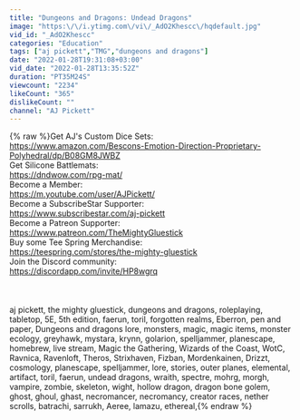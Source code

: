 ```yaml
---
title: "Dungeons and Dragons: Undead Dragons"
image: "https:\/\/i.ytimg.com\/vi\/_AdO2Khescc\/hqdefault.jpg"
vid_id: "_AdO2Khescc"
categories: "Education"
tags: ["aj pickett","TMG","dungeons and dragons"]
date: "2022-01-28T19:31:08+03:00"
vid_date: "2022-01-28T13:35:52Z"
duration: "PT35M24S"
viewcount: "2234"
likeCount: "365"
dislikeCount: ""
channel: "AJ Pickett"
---
```

{% raw %}Get AJ's Custom Dice Sets:<br /><a rel="nofollow" target="blank" href="https://www.amazon.com/Bescons-Emotion-Direction-Proprietary-Polyhedral/dp/B08GM8JWBZ">https://www.amazon.com/Bescons-Emotion-Direction-Proprietary-Polyhedral/dp/B08GM8JWBZ</a><br />Get Silicone Battlemats: <br /><a rel="nofollow" target="blank" href="https://dndwow.com/rpg-mat/">https://dndwow.com/rpg-mat/</a><br />Become a Member: <br /><a rel="nofollow" target="blank" href="https://m.youtube.com/user/AJPickett/">https://m.youtube.com/user/AJPickett/</a><br />Become a SubscribeStar Supporter:<br /><a rel="nofollow" target="blank" href="https://www.subscribestar.com/aj-pickett">https://www.subscribestar.com/aj-pickett</a><br />Become a Patreon Supporter:<br /><a rel="nofollow" target="blank" href="https://www.patreon.com/TheMightyGluestick">https://www.patreon.com/TheMightyGluestick</a><br />Buy some Tee Spring Merchandise:<br /><a rel="nofollow" target="blank" href="https://teespring.com/stores/the-mighty-gluestick">https://teespring.com/stores/the-mighty-gluestick</a><br />Join the Discord community:<br /><a rel="nofollow" target="blank" href="https://discordapp.com/invite/HP8wgrq">https://discordapp.com/invite/HP8wgrq</a><br /><br /><br /><br />aj pickett, the mighty gluestick, dungeons and dragons, roleplaying, tabletop, 5E, 5th edition, faerun, toril, forgotten realms, Eberron, pen and paper, Dungeons and dragons lore, monsters, magic, magic items, monster ecology, greyhawk, mystara, krynn, golarion, spelljammer, planescape, homebrew, live stream, Magic the Gathering, Wizards of the Coast, WotC, Ravnica, Ravenloft, Theros, Strixhaven, Fizban, Mordenkainen, Drizzt, cosmology, planescape, spelljammer, lore, stories, outer planes, elemental, artifact, toril, faerun, undead dragons, wraith, spectre, mohrg, morgh, vampire, zombie, skeleton, wight, hollow dragon, dragon bone golem, ghost, ghoul, ghast, necromancer, necromancy, creator races, nether scrolls, batrachi, sarrukh, Aeree, lamazu, ethereal,{% endraw %}
